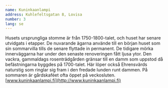 ```yaml
---
name: Kuninkaanlampi
address: Kuhlefeltsgatan 8, Lovisa
number: 3
lang: se
---
```

Husets ursprungliga stomme är från 1750-1800-talet, och huset har senare utvidgats i etapper. De nuvarande ägarna använde till en början huset som sin sommarvilla tills de senare flyttade in permanent. De tidigare mörka innerväggarna har under den senaste renoveringen fått  ljusa ytor. Den vackra, gammaldags rosenträdgården gränsar till en damm som uppstod då befästningarna byggdes på 1700-talet. Här löper också Ehrensvärds naturstig som ringlar sig fram i den fredade lunden runt dammen. På sommaren är gårdskaféet ofta öppet på veckosluten.  [www.kuninkaanlampi.fi](http://www.kuninkaanlampi.fi)
